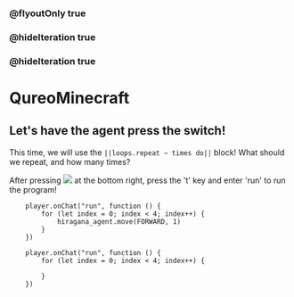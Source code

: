### @flyoutOnly true
### @hideIteration true
### @hideIteration true
# QureoMinecraft

##  Let's have the agent press the switch!

This time, we will use the ``||loops.repeat ~ times do||`` block! What should we repeat, and how many times?

After pressing ![](https://raw.githubusercontent.com/camp-minecraft/TechkidsCampTutorial/master/images/playbutton.png) at the bottom right, press the 't' key and enter 'run' to run the program!

```ghost
    player.onChat("run", function () {
        for (let index = 0; index < 4; index++) {
            hiragana_agent.move(FORWARD, 1)
        }
    })
```

```template
    player.onChat("run", function () {
        for (let index = 0; index < 4; index++) {
            
        }
    })
```